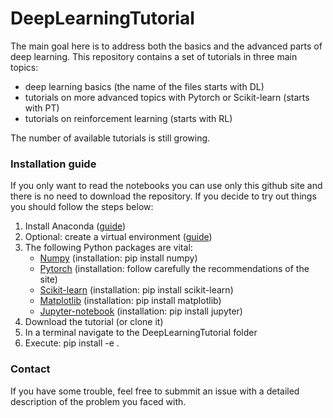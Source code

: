 # DeepLearningTutorial

The main goal here is to address both the basics and the advanced parts of deep learning. 
This repository contains a set of tutorials in three main topics:

* deep learning basics (the name of the files starts with DL)
* tutorials on more advanced topics with Pytorch or Scikit-learn (starts with PT)
* tutorials on reinforcement learning (starts with RL)

The number of available tutorials is still growing. 

### Installation guide

If you only want to read the notebooks you can use only this github site and there is no need to download the repository. 
If you decide to try out things you should follow the steps below:

1. Install Anaconda ([guide](https://www.anaconda.com/download/))
2. Optional: create a virtual environment ([guide](https://conda.io/docs/user-guide/tasks/manage-environments.html))
2. The following Python packages are vital:
    * [Numpy](http://www.numpy.org/) (installation: pip install numpy)
    * [Pytorch](https://pytorch.org/) (installation: follow carefully the recommendations of the site)
    * [Scikit-learn](http://scikit-learn.org/stable/) (installation: pip install scikit-learn)
    * [Matplotlib](https://matplotlib.org/) (installation: pip install matplotlib)
    * [Jupyter-notebook](http://jupyter.org/) (installation: pip install jupyter)
3. Download the tutorial (or clone it)
4. In a terminal navigate to the DeepLearningTutorial folder
5. Execute: pip install -e .

### Contact

If you have some trouble, feel free to submmit an issue with a detailed description of the problem you faced with.
